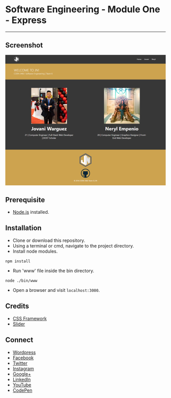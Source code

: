 # Software Engineering - Module One - Express
---

## Screenshot
<p align="center">
  <img src="https://raw.githubusercontent.com/jovanidash21/coen3463-m1t6/master/screenshot.png">
</p>

## Prerequisite
* [Node.js](https://nodejs.org/en/) installed.

## Installation
* Clone or download this repository.
* Using a terminal or cmd, navigate to the project directory.
* Install node modules.
```
npm install
```
* Run 'www' file inside the bin directory.
```
node ./bin/www
```
* Open a browser and visit ```localhost:3000```.

## Credits
- [CSS Framework](http://bulma.io/)
- [Slider](http://jquery.malsup.com/cycle2/)

## Connect
- [Wordpress](https://jovaniwarguez.wordpress.com/)
- [Facebook](https://facebook.com/jovani.cadornawarguez)
- [Twitter](https://twitter.com/jovanidash21)
- [Instagram](https://www.instagram.com/jovanidash21/)
- [Google+](https://plus.google.com/u/0/104385173780051504413)
- [LinkedIn](https://www.linkedin.com/in/jovani-warguez-827a8a11b?trk=nav_responsive_tab_profile_pic)
- [YouTube](https://www.youtube.com/channel/UCNiVxhbJ6Ku9keIjkQX3RRQ)
- [CodePen](http://codepen.io/jovanidash21/)
